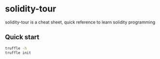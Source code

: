 # solidity-tour
solidity-tour is a cheat sheet, quick reference to learn solidity programming  

## Quick start
```bash
truffle -h
truffle init
```
